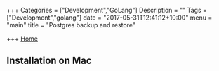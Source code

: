 +++
Categories = ["Development","GoLang"]
Description = ""
Tags = ["Development","golang"]
date = "2017-05-31T12:41:12+10:00"
menu = "main"
title = "Postgres backup and restore"

+++
[Home](http://localhost:1313/)
## Installation on Mac
